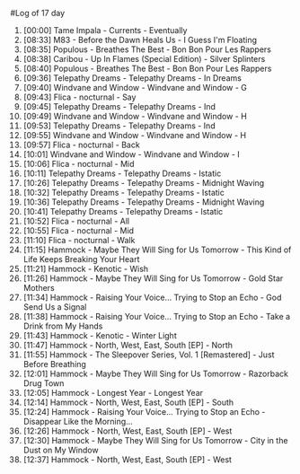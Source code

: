 #Log of 17 day

1. [00:00] Tame Impala - Currents - Eventually
1. [08:33] M83 - Before the Dawn Heals Us - I Guess I'm Floating
1. [08:35] Populous - Breathes The Best - Bon Bon Pour Les Rappers
1. [08:38] Caribou - Up In Flames (Special Edition) - Silver Splinters
1. [08:40] Populous - Breathes The Best - Bon Bon Pour Les Rappers
1. [09:36] Telepathy Dreams - Telepathy Dreams - In Dreams
1. [09:40] Windvane and Window - Windvane and Window - G
1. [09:43] Flica - nocturnal - Say
1. [09:45] Telepathy Dreams - Telepathy Dreams - Ind
1. [09:49] Windvane and Window - Windvane and Window - H
1. [09:53] Telepathy Dreams - Telepathy Dreams - Ind
1. [09:55] Windvane and Window - Windvane and Window - H
1. [09:57] Flica - nocturnal - Back
1. [10:01] Windvane and Window - Windvane and Window - I
1. [10:06] Flica - nocturnal - Mid
1. [10:11] Telepathy Dreams - Telepathy Dreams - Istatic
1. [10:26] Telepathy Dreams - Telepathy Dreams - Midnight Waving
1. [10:32] Telepathy Dreams - Telepathy Dreams - Istatic
1. [10:36] Telepathy Dreams - Telepathy Dreams - Midnight Waving
1. [10:41] Telepathy Dreams - Telepathy Dreams - Istatic
1. [10:52] Flica - nocturnal - All
1. [10:55] Flica - nocturnal - Mid
1. [11:10] Flica - nocturnal - Walk
1. [11:15] Hammock - Maybe They Will Sing for Us Tomorrow - This Kind of Life Keeps Breaking Your Heart
1. [11:21] Hammock - Kenotic - Wish
1. [11:26] Hammock - Maybe They Will Sing for Us Tomorrow - Gold Star Mothers
1. [11:34] Hammock - Raising Your Voice... Trying to Stop an Echo - God Send Us a Signal
1. [11:38] Hammock - Raising Your Voice... Trying to Stop an Echo - Take a Drink from My Hands
1. [11:43] Hammock - Kenotic - Winter Light
1. [11:47] Hammock - North, West, East, South [EP] - North
1. [11:55] Hammock - The Sleepover Series, Vol. 1 [Remastered] - Just Before Breathing
1. [12:01] Hammock - Maybe They Will Sing for Us Tomorrow - Razorback Drug Town
1. [12:05] Hammock - Longest Year - Longest Year
1. [12:14] Hammock - North, West, East, South [EP] - South
1. [12:24] Hammock - Raising Your Voice... Trying to Stop an Echo - Disappear Like the Morning…
1. [12:26] Hammock - North, West, East, South [EP] - West
1. [12:30] Hammock - Maybe They Will Sing for Us Tomorrow - City in the Dust on My Window
1. [12:37] Hammock - North, West, East, South [EP] - West
